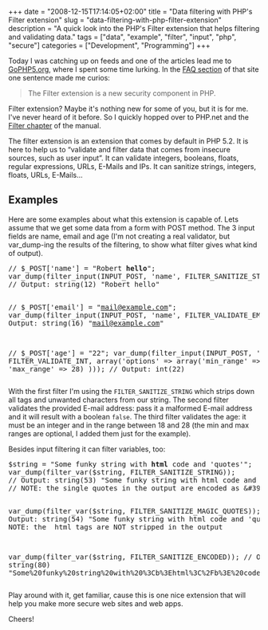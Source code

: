 +++
date = "2008-12-15T17:14:05+02:00"
title = "Data filtering with PHP's Filter extension"
slug = "data-filtering-with-php-filter-extension"
description = "A quick look into the PHP's Filter extension that helps filtering and validating data."
tags = ["data", "example", "filter", "input", "php", "secure"]
categories = ["Development", "Programming"]
+++
<p>Today I was catching up on feeds and one of the articles lead me to <a href="http://www.gophp5.org/">GoPHP5.org</a>, where I spent some time lurking. In the <a href="http://www.gophp5.org/faq#n7">FAQ section</a> of that site one sentence made me curios:</p>
<blockquote><p>The Filter extension is a new security component in PHP.</p></blockquote>
<p>Filter extension? Maybe it's nothing new for some of you, but it is for me. I've never heard of it before. So I quickly hopped over to PHP.net and the <a href="http://www.php.net/manual/en/book.filter.php">Filter chapter</a> of the manual.</p>
<p>The filter extension is an extension that comes by default in PHP 5.2. It is here to help us to &#147;validate and filter data that comes from insecure sources, such as user input&#148;. It can validate integers, booleans, floats, regular expressions, URLs, E-Mails and IPs. It can sanitize strings, integers, floats, URLs, E-Mails...</p>
<h2>Examples</h2>
<p>Here are some examples about what this extension is capable of. Lets assume that we get some data from a form with POST method. The 3 input fields are name, email and age (I'm not creating a real validator, but var_dump-ing the results of the filtering, to show what filter gives what kind of output). </p>
<pre name="code" class="php">
// $_POST['name'] = "Robert <b>hello</b>";
var_dump(filter_input(INPUT_POST, 'name', FILTER_SANITIZE_STRING));
// Output: string(12) "Robert hello"

// $_POST['email'] = "mail@example.com";
var_dump(filter_input(INPUT_POST, 'name', FILTER_VALIDATE_EMAIL));
// Output: string(16) "mail@example.com"

// $_POST['age'] = "22";
var_dump(filter_input(INPUT_POST, 'age', FILTER_VALIDATE_INT,
                        array('options' =&gt; array('min_range' =&gt; 18,
                                                'max_range' =&gt; 28)
                        )));
// Output: int(22)
</pre>
<p>With the first filter I'm using the <code>FILTER_SANITIZE_STRING</code> which strips down all tags and unwanted characters from our string. The second filter validates the provided E-mail address: pass it a malformed E-mail address and it will result with a boolean <code>false</code>. The third filter validates the age: it must be an integer and in the range between 18 and 28 (the min and max ranges are optional, I added them just for the example).</p>
<p>Besides input filtering it can filter variables, too:</p>
<pre name="code" class="php">
$string = "Some funky string with <b>html</b> code and 'quotes'";
var_dump(filter_var($string, FILTER_SANITIZE_STRING));
// Output: string(53) "Some funky string with html code and 'quotes'"
// NOTE: the single quotes in the output are encoded as &amp;#39;

var_dump(filter_var($string, FILTER_SANITIZE_MAGIC_QUOTES));
// Output: string(54) "Some funky string with html code and \'quotes\'"
// NOTE: the <b></b> html tags are NOT stripped in the output

var_dump(filter_var($string, FILTER_SANITIZE_ENCODED));
// Output: string(80) "Some%20funky%20string%20with%20%3Cb%3Ehtml%3C%2Fb%3E%20code%20and%20%27quotes%27"
</pre>
<p>Play around with it, get familiar, cause this is one nice extension that will help you make more secure web sites and web apps.</p>
<p>Cheers!</p>
